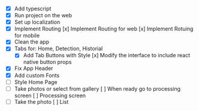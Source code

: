 - [x] Add typescript
- [x] Run project on the web
- [x] Set up localization
- [x] Implement Routing
      [x] Implement Routing for web
      [x] Implement Rotuing for mobile
- [x] Clean the app
- [x] Tabs for: Home, Detection, Historial
  - [x] Add Tab Buttons with Style
        [x] Modify the interface to include react native button props
- [x] Fix App Header
- [x] Add custom Fonts
- [ ] Style Home Page
- [ ] Take photos or select from gallery
      [ ] When ready go to processing screen
      [ ] Processing screen
- [ ] Take the photo
      [ ] List
